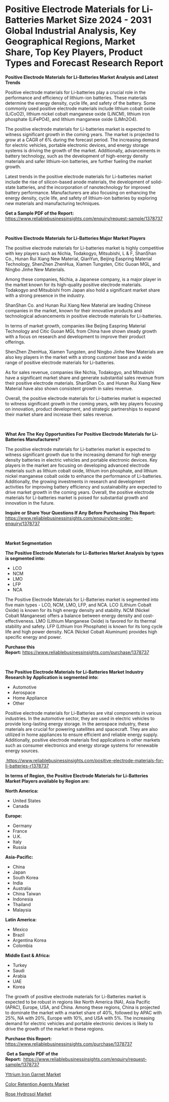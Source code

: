 <p><h1>Positive Electrode Materials for Li-Batteries Market Size 2024 - 2031 Global Industrial Analysis, Key Geographical Regions, Market Share, Top Key Players, Product Types and Forecast Research Report</h1></p><p><strong>Positive Electrode Materials for Li-Batteries Market Analysis and Latest Trends</strong></p>
<p><p>Positive electrode materials for Li-batteries play a crucial role in the performance and efficiency of lithium-ion batteries. These materials determine the energy density, cycle life, and safety of the battery. Some commonly used positive electrode materials include lithium cobalt oxide (LiCoO2), lithium nickel cobalt manganese oxide (LiNCM), lithium iron phosphate (LiFePO4), and lithium manganese oxide (LiMn2O4).</p><p>The positive electrode materials for Li-batteries market is expected to witness significant growth in the coming years. The market is projected to grow at a CAGR of 6% during the forecast period. The increasing demand for electric vehicles, portable electronic devices, and energy storage systems is driving the growth of the market. Additionally, advancements in battery technology, such as the development of high-energy density materials and safer lithium-ion batteries, are further fueling the market growth.</p><p>Latest trends in the positive electrode materials for Li-batteries market include the rise of silicon-based anode materials, the development of solid-state batteries, and the incorporation of nanotechnology for improved battery performance. Manufacturers are also focusing on enhancing the energy density, cycle life, and safety of lithium-ion batteries by exploring new materials and manufacturing techniques.</p></p>
<p><strong>Get a Sample PDF of the Report:&nbsp;</strong> <a href="https://www.reliablebusinessinsights.com/enquiry/request-sample/1378737">https://www.reliablebusinessinsights.com/enquiry/request-sample/1378737</a></p>
<p>&nbsp;</p>
<p><strong>Positive Electrode Materials for Li-Batteries Major Market Players</strong></p>
<p><p>The positive electrode materials for Li-batteries market is highly competitive with key players such as Nichia, Todakogyo, Mitsubishi, L & F, ShanShan Co., Hunan Rui Xiang New Material, QianYun, Beijing Easpring Material Technology, ShenZhen ZhenHua, Xiamen Tungsten, Citic Guoan MGL, and Ningbo Jinhe New Materials.</p><p>Among these companies, Nichia, a Japanese company, is a major player in the market known for its high-quality positive electrode materials. Todakogyo and Mitsubishi from Japan also hold a significant market share with a strong presence in the industry.</p><p>ShanShan Co. and Hunan Rui Xiang New Material are leading Chinese companies in the market, known for their innovative products and technological advancements in positive electrode materials for Li-batteries.</p><p>In terms of market growth, companies like Beijing Easpring Material Technology and Citic Guoan MGL from China have shown steady growth with a focus on research and development to improve their product offerings.</p><p>ShenZhen ZhenHua, Xiamen Tungsten, and Ningbo Jinhe New Materials are also key players in the market with a strong customer base and a wide range of positive electrode materials for Li-batteries.</p><p>As for sales revenue, companies like Nichia, Todakogyo, and Mitsubishi have a significant market share and generate substantial sales revenue from their positive electrode materials. ShanShan Co. and Hunan Rui Xiang New Material have also shown consistent growth in sales revenue.</p><p>Overall, the positive electrode materials for Li-batteries market is expected to witness significant growth in the coming years, with key players focusing on innovation, product development, and strategic partnerships to expand their market share and increase their sales revenue.</p></p>
<p>&nbsp;</p>
<p><strong>What Are The Key Opportunities For Positive Electrode Materials for Li-Batteries Manufacturers?</strong></p>
<p><p>The positive electrode materials for Li-batteries market is expected to witness significant growth due to the increasing demand for high energy density batteries in electric vehicles and portable electronic devices. Key players in the market are focusing on developing advanced electrode materials such as lithium cobalt oxide, lithium iron phosphate, and lithium nickel manganese cobalt oxide to enhance the performance of Li-batteries. Additionally, the growing investments in research and development activities for improving battery efficiency and sustainability are expected to drive market growth in the coming years. Overall, the positive electrode materials for Li-batteries market is poised for substantial growth and innovation in the future.</p></p>
<p><strong>Inquire or Share Your Questions If Any Before Purchasing This Report:</strong> <a href="https://www.reliablebusinessinsights.com/enquiry/pre-order-enquiry/1378737">https://www.reliablebusinessinsights.com/enquiry/pre-order-enquiry/1378737</a></p>
<p>&nbsp;</p>
<p><strong>Market Segmentation</strong></p>
<p><strong>The Positive Electrode Materials for Li-Batteries Market Analysis by types is segmented into:</strong></p>
<p><ul><li>LCO</li><li>NCM</li><li>LMO</li><li>LFP</li><li>NCA</li></ul></p>
<p><p>The Positive Electrode Materials for Li-Batteries market is segmented into five main types - LCO, NCM, LMO, LFP, and NCA. LCO (Lithium Cobalt Oxide) is known for its high energy density and stability. NCM (Nickel Cobalt Manganese) offers a balance between energy density and cost-effectiveness. LMO (Lithium Manganese Oxide) is favored for its thermal stability and safety. LFP (Lithium Iron Phosphate) is known for its long cycle life and high power density. NCA (Nickel Cobalt Aluminum) provides high specific energy and power.</p></p>
<p><strong>Purchase this Report:&nbsp;</strong><a href="https://www.reliablebusinessinsights.com/purchase/1378737">https://www.reliablebusinessinsights.com/purchase/1378737</a></p>
<p>&nbsp;</p>
<p><strong>The Positive Electrode Materials for Li-Batteries Market Industry Research by Application is segmented into:</strong></p>
<p><ul><li>Automotive</li><li>Aerospace</li><li>Home Appliance</li><li>Other</li></ul></p>
<p><p>Positive electrode materials for Li-Batteries are vital components in various industries. In the automotive sector, they are used in electric vehicles to provide long-lasting energy storage. In the aerospace industry, these materials are crucial for powering satellites and spacecraft. They are also utilized in home appliances to ensure efficient and reliable energy supply. Additionally, positive electrode materials find applications in other markets such as consumer electronics and energy storage systems for renewable energy sources.</p></p>
<p><a href="https://www.reliablebusinessinsights.com/positive-electrode-materials-for-li-batteries-r1378737">&nbsp;https://www.reliablebusinessinsights.com/positive-electrode-materials-for-li-batteries-r1378737</a></p>
<p><strong>In terms of Region, the Positive Electrode Materials for Li-Batteries Market Players available by Region are:</strong></p>
<p>
    <p> <strong> North America: </strong>
        <ul>
            <li>United States</li>
            <li>Canada</li>
        </ul>
        </p> 
    <p> <strong> Europe: </strong>
        <ul>
            <li>Germany</li>
            <li>France</li>
            <li>U.K.</li>
            <li>Italy</li>
            <li>Russia</li>
        </ul>
        </p> 
    <p> <strong> Asia-Pacific: </strong>
        <ul>
            <li>China</li>
            <li>Japan</li>
            <li>South Korea</li>
            <li>India</li>
            <li>Australia</li>
            <li>China Taiwan</li>
            <li>Indonesia</li>
            <li>Thailand</li>
            <li>Malaysia</li>
        </ul>
        </p> 
    <p> <strong> Latin America: </strong>
        <ul>
            <li>Mexico</li>
            <li>Brazil</li>
            <li>Argentina Korea</li>
            <li>Colombia</li>
        </ul>
        </p> 
    <p> <strong> Middle East & Africa: </strong>
        <ul>
            <li>Turkey</li>
            <li>Saudi</li>
            <li>Arabia</li>
            <li>UAE</li>
            <li>Korea</li>
        </ul>
    </p>
    </p>
<p><p>The growth of positive electrode materials for Li-Batteries market is expected to be robust in regions like North America (NA), Asia Pacific (APAC), Europe, USA, and China. Among these regions, China is projected to dominate the market with a market share of 40%, followed by APAC with 25%, NA with 20%, Europe with 10%, and USA with 5%. The increasing demand for electric vehicles and portable electronic devices is likely to drive the growth of the market in these regions.</p></p>
<p><strong>Purchase this Report: </strong><a href="https://www.reliablebusinessinsights.com/purchase/1378737">https://www.reliablebusinessinsights.com/purchase/1378737</a></p>
<p>&nbsp;<strong>Get a Sample PDF of the Report:&nbsp;&nbsp;</strong><a href="https://www.reliablebusinessinsights.com/enquiry/request-sample/1378737">https://www.reliablebusinessinsights.com/enquiry/request-sample/1378737</a></p>
<p><strong></strong></p>
<p><p><a href="https://github.com/suitykhatun12/Market-Research-Report-List-1/blob/main/yttrium-iron-garnet-market.md">Yttrium Iron Garnet Market</a></p><p><a href="https://github.com/mhrnetwork1/Market-Research-Report-List-1/blob/main/color-retention-agents-market.md">Color Retention Agents Market</a></p><p><a href="https://github.com/khadijahesham19/Market-Research-Report-List-1/blob/main/rose-hydrosol-market.md">Rose Hydrosol Market</a></p></p>